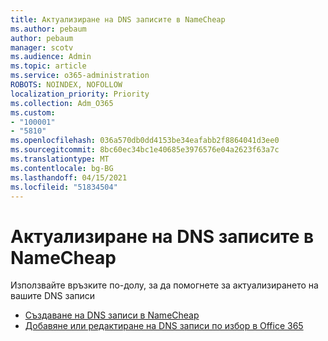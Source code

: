 ```yaml
---
title: Актуализиране на DNS записите в NameCheap
ms.author: pebaum
author: pebaum
manager: scotv
ms.audience: Admin
ms.topic: article
ms.service: o365-administration
ROBOTS: NOINDEX, NOFOLLOW
localization_priority: Priority
ms.collection: Adm_O365
ms.custom:
- "100001"
- "5810"
ms.openlocfilehash: 036a570db0dd4153be34eafabb2f8864041d3ee0
ms.sourcegitcommit: 8bc60ec34bc1e40685e3976576e04a2623f63a7c
ms.translationtype: MT
ms.contentlocale: bg-BG
ms.lasthandoff: 04/15/2021
ms.locfileid: "51834504"
---
```

# <a name="update-dns-records-at-namecheap"></a>Актуализиране на DNS записите в NameCheap

Използвайте връзките по-долу, за да помогнете за актуализирането на вашите DNS записи

- [Създаване на DNS записи в NameCheap](https://docs.microsoft.com/microsoft-365/admin/dns/create-dns-records-at-namecheap?view=o365-worldwide)
- [Добавяне или редактиране на DNS записи по избор в Office 365](https://docs.microsoft.com/microsoft-365/admin/setup/add-domain#add-or-edit-custom-dns-records)
